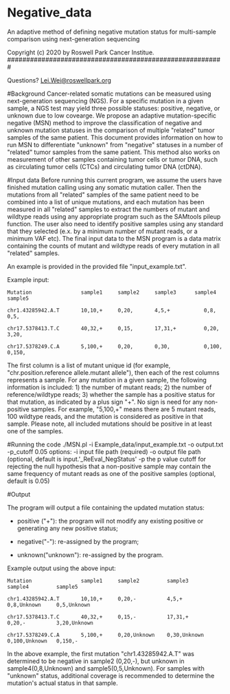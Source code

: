 # Negative_data
An adaptive method of defining negative mutation status for multi-sample comparison using next-generation sequencing

Copyright (c) 2020 by Roswell Park Cancer Institue. #########################################################

Questions? Lei.Wei@roswellpark.org

#Background
Cancer-related somatic mutations can be measured using next-generation sequencing (NGS). For a specific mutation in a given sample, a NGS test may yield three possible statuses: positive, negative, or unknown due to low covearge. We propose an adaptive mutation-specific negative (MSN) method to improve the classification of negative and unknown mutation statuses in the comparison of multiple "related" tumor samples of the same patient. This document provides information on how to run MSN to differentiate "unknown" from "negative" statuses in a number of "related" tumor samples from the same patient. This method also works on measurement of other samples containing tumor cells or tumor DNA, such as circulating tumor cells (CTCs) and circulating tumor DNA (ctDNA).

#Input data
Before running this current program, we assume the users have finished mutation calling using any somatic mutation caller. Then the mutations from all "related" samples of the same patient need to be combined into a list of unique mutations, and each mutation has been measured in all "related" samples to extract the numbers of mutant and wildtype reads using any appropriate program such as the SAMtools pileup function. The user also need to identify positive samples using any standard that they selected (e.x. by a minimum number of mutant reads, or a minimum VAF etc). The final input data to the MSN program is a data matrix containing the counts of mutant and wildtype reads of every mutation in all "related" samples. 

An example is provided in the provided file "input_example.txt". 

Example input:

    Mutation                sample1     sample2     sample3      sample4    sample5

    chr1.43285942.A.T       10,10,+     0,20,       4,5,+           0,8,         0,5,

    chr17.5378413.T.C       40,32,+     0,15,       17,31,+         0,20,       3,20,

    chr17.5378249.C.A       5,100,+     0,20,       0,30,           0,100,      0,150,

The first column is a list of mutant unique id (for example, "chr.position.reference allele.mutant allele"), then each of the rest columns represents a sample. For any mutation in a given sample, the following information is included: 1) the number of mutant reads; 2) the number of reference/wildtype reads; 3) whether the sample has a positive status for that mutation, as indicated by a plus sign "+". No sign is need for any non-positive samples. For example, "5,100,+" means there are 5 mutant reads,  100 wildtype reads, and the mutation is considered as positive in that sample.  Please note, all included mutations should be positive in at least one of the samples.

#Running the code
    ./MSN.pl -i Example_data/input_example.txt -o output.txt -p_cutoff 0.05
options:
-i input file path (required)
-o output file path (optional, default is input.'_ReEval_NegStatus'
-p the p value cutoff for rejecting the null hypothesis that a non-positive sample may contain the same frequency of mutant reads as one of the positive samples (optional, default is 0.05)

#Output

The program will output a file containing the updated mutation status:
* positive ("+"): the program will not modify any existing positive or generating any new positive status;

* negative("-"): re-assigned by the program;

* unknown("unknown"): re-assigned by the program. 

Example output using the above input:

    Mutation                sample1     sample2         sample3         sample4         sample5

    chr1.43285942.A.T       10,10,+     0,20,-          4,5,+           0,8,Unknown     0,5,Unknown

    chr17.5378413.T.C       40,32,+     0,15,-          17,31,+         0,20,-          3,20,Unknown

    chr17.5378249.C.A       5,100,+     0,20,Unknown    0,30,Unknown    0,100,Unknown   0,150,-

In the above example, the first mutation "chr1.43285942.A.T" was determined to be negative in sample2 (0,20,-), but unknown in sample4(0,8,Unknown) and sample5(0,5,Unknown). For samples with "unknown" status, additional coverage is recommended to determine the mutation's actual status in that sample. 


